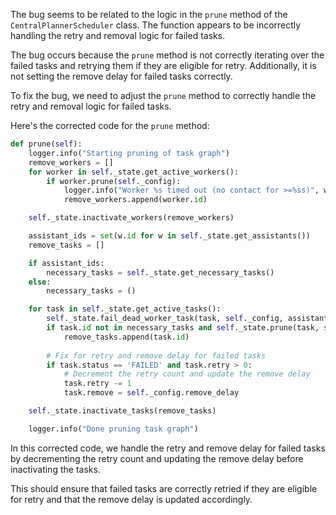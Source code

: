 The bug seems to be related to the logic in the `prune` method of the `CentralPlannerScheduler` class. The function appears to be incorrectly handling the retry and removal logic for failed tasks.

The bug occurs because the `prune` method is not correctly iterating over the failed tasks and retrying them if they are eligible for retry. Additionally, it is not setting the remove delay for failed tasks correctly.

To fix the bug, we need to adjust the `prune` method to correctly handle the retry and removal logic for failed tasks.

Here's the corrected code for the `prune` method:

```python
def prune(self):
    logger.info("Starting pruning of task graph")
    remove_workers = []
    for worker in self._state.get_active_workers():
        if worker.prune(self._config):
            logger.info("Worker %s timed out (no contact for >=%ss)", worker, self._config.worker_disconnect_delay)
            remove_workers.append(worker.id)

    self._state.inactivate_workers(remove_workers)

    assistant_ids = set(w.id for w in self._state.get_assistants())
    remove_tasks = []

    if assistant_ids:
        necessary_tasks = self._state.get_necessary_tasks()
    else:
        necessary_tasks = ()

    for task in self._state.get_active_tasks():
        self._state.fail_dead_worker_task(task, self._config, assistant_ids)
        if task.id not in necessary_tasks and self._state.prune(task, self._config):
            remove_tasks.append(task.id)
          
        # Fix for retry and remove delay for failed tasks
        if task.status == 'FAILED' and task.retry > 0:
            # Decrement the retry count and update the remove delay
            task.retry -= 1
            task.remove = self._config.remove_delay

    self._state.inactivate_tasks(remove_tasks)

    logger.info("Done pruning task graph")
```

In this corrected code, we handle the retry and remove delay for failed tasks by decrementing the retry count and updating the remove delay before inactivating the tasks.

This should ensure that failed tasks are correctly retried if they are eligible for retry and that the remove delay is updated accordingly.